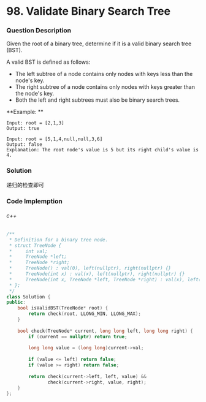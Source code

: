 # 98. Validate Binary Search Tree

### Question Description

Given the root of a binary tree, determine if it is a valid binary search tree (BST).

A valid BST is defined as follows:
- The left subtree of a node contains only nodes with keys less than the node's key.
- The right subtree of a node contains only nodes with keys greater than the node's key.
- Both the left and right subtrees must also be binary search trees.

**Example: **

```
Input: root = [2,1,3]
Output: true
```

```
Input: root = [5,1,4,null,null,3,6]
Output: false
Explanation: The root node's value is 5 but its right child's value is 4.
```

### Solution

递归的检查即可

### Code Implemption

###### c++

```c++
/**
 * Definition for a binary tree node.
 * struct TreeNode {
 *     int val;
 *     TreeNode *left;
 *     TreeNode *right;
 *     TreeNode() : val(0), left(nullptr), right(nullptr) {}
 *     TreeNode(int x) : val(x), left(nullptr), right(nullptr) {}
 *     TreeNode(int x, TreeNode *left, TreeNode *right) : val(x), left(left), right(right) {}
 * };
 */
class Solution {
public:
    bool isValidBST(TreeNode* root) {
        return check(root, LLONG_MIN, LLONG_MAX);
    }
    
    bool check(TreeNode* current, long long left, long long right) {
        if (current == nullptr) return true;
        
        long long value = (long long)current->val;
        
        if (value <= left) return false;
        if (value >= right) return false;
        
        return check(current->left, left, value) && 
               check(current->right, value, right);
    }
};
```
